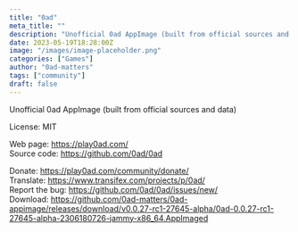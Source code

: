 ```yaml
---
title: "0ad"
meta_title: ""
description: "Unofficial 0ad AppImage (built from official sources and data)"
date: 2023-05-19T18:28:00Z
image: "/images/image-placeholder.png"
categories: ["Games"]
author: "0ad-matters"
tags: ["community"]
draft: false
---
```


Unofficial 0ad AppImage (built from official sources and data)

License: MIT

Web page: https://play0ad.com/  
Source code: https://github.com/0ad/0ad

Donate: https://play0ad.com/community/donate/    
Translate: https://www.transifex.com/projects/p/0ad/  
Report the bug: https://github.com/0ad/0ad/issues/new/    
Download: https://github.com/0ad-matters/0ad-appimage/releases/download/v0.0.27-rc1-27645-alpha/0ad-0.0.27-rc1-27645-alpha-2306180726-jammy-x86_64.AppImaged
